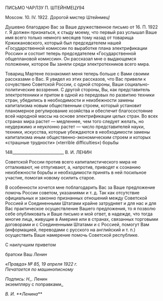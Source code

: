 ПИСЬМО ЧАРЛЗУ П. ШТЕЙНМЕЦУ94

Moscow. 10. IV. 1922. Дорогой мистер Штейнмец!

Душевно благодарю Вас за Ваше дружественное письмо от 16. П. 1922 г. Я должен признаться, к стыду моему, что первый раз услышал Ваше имя всего только немного месяцев тому назад от товарища Кржижановского, который был председателем нашей «Государственной комиссии по выработке плана электрификации России» и состоит теперь председателем «Государственной общеплановой комиссии». Он рассказал мне о выдающемся положении, которое Вы заняли среди электротехников всего мира.

Товарищ Мартене познакомил меня теперь больше с Вами своими рассказами о Вас. Я увидел из этих рассказов, что Вас привели к сочувствию Советской России, с одной стороны, Ваши социально-политические воззрения. С другой стороны, Вы, как пред­ставитель электротехники и притом в одной из передовых по развитию техники стран, убедились в необходимости и неизбежности замены капитализма новым общественным строем, который установит планомерное регулирование хозяйства и обеспечит благо­состояние всей народной массы на основе электрификации целых стран. Во всех стра­нах мира растет — медленнее, чем того следует желать, но неудержимо и неуклонно растет — число представителей науки, техники, искусства, которые убеждаются в не­обходимости замены капитализма иным общественно-экономическим строем и кото­рых «страшные трудности» («terrible difficulties») борьбы

  

148__________________________ В. И. ЛЕНИН

Советской России против всего капиталистического мира не отталкивают, не отпуги­вают, а, напротив, приводят к сознанию неизбежности борьбы и необходимости при­нять в ней посильное участие, помогая новому осилить старое.

В особенности хочется мне поблагодарить Вас за Ваше предложение помочь России советом, указаниями и т. д. Так как отсутствие официальных и законно признанных от­ношений между Советской Россией и Соединенными Штатами крайне затрудняет и для нас и для Вас практическое осуществление Вашего предложения, то я позволю себе опубликовать и Ваше письмо и мой ответ, в надежде, что тогда многие лица, живущие в Америке или в странах, связанных торговыми договорами и с Соединенными Штата­ми и с Россией, помогут Вам (информацией, переводами с русского на английский и т. п.) осуществить Ваше намерение помочь Советской республике.

С наилучшим приветом

братски Ваш _Ленин_

_«Правда» № 85, 19 апреля 1922 г.                                                    Печатается по машинописному_

_Подпись:_ _Η__. Ленин                                                                           экземпляру с поправками_

_В. И. **Ленина_**